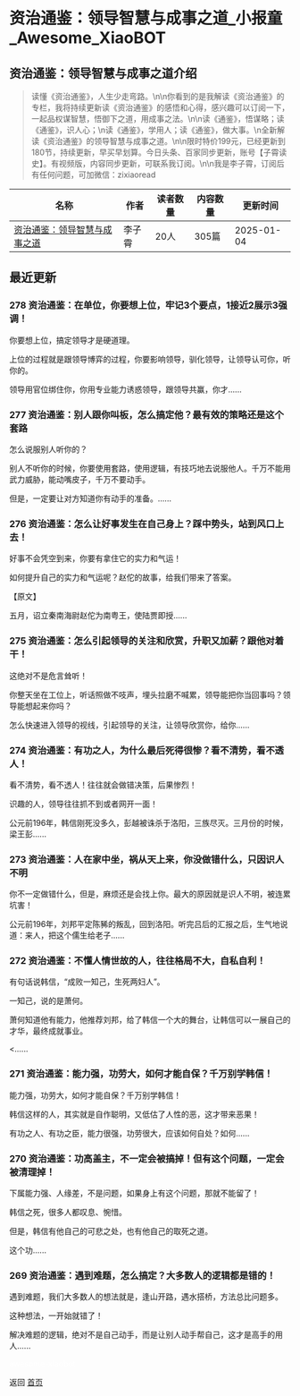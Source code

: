 # 资治通鉴：领导智慧与成事之道_小报童_Awesome_XiaoBOT

## 资治通鉴：领导智慧与成事之道介绍
> 读懂《资治通鉴》，人生少走弯路。\n\n你看到的是我解读《资治通鉴》的专栏，我将持续更新读《资治通鉴》的感悟和心得，感兴趣可以订阅一下，一起品权谋智慧，悟御下之道，用成事之法。\n\n读《通鉴》，悟谋略；读《通鉴》，识人心；\n读《通鉴》，学用人；读《通鉴》，做大事。\n全新解读《资治通鉴》的领导智慧与成事之道。\n\n限时特价199元，已经更新到180节，持续更新，早买早划算。今日头条、百家同步更新，账号【子霄读史】。有视频版，内容同步更新，可联系我订阅。\n\n我是李子霄，订阅后有任何问题，可加微信：zixiaoread  
  


|名称|作者|读者数量|内容数量|更新时间|
|---|---|---|---|---|
|[资治通鉴：领导智慧与成事之道](https://xiaobot.net/p/zixiaodushi?refer=0b133df9-27dc-423b-8101-639049001c13)|李子霄|20人|305篇|2025-01-04|

## 最近更新
### 278 资治通鉴：在单位，你要想上位，牢记3个要点，1接近2展示3强调！

你要想上位，搞定领导才是硬道理。

上位的过程就是跟领导博弈的过程，你要影响领导，驯化领导，让领导认可你，听你的。

领导用官位绑住你，你用专业能力诱惑领导，跟领导共赢，你才......

### 277 资治通鉴：别人跟你叫板，怎么搞定他？最有效的策略还是这个套路

怎么说服别人听你的？

别人不听你的时候，你要使用套路，使用逻辑，有技巧地去说服他人。千万不能用武力威胁，能动嘴皮子，千万不要动手。

但是，一定要让对方知道你有动手的准备。......

### 276 资治通鉴：怎么让好事发生在自己身上？踩中势头，站到风口上去！

好事不会凭空到来，你要有拿住它的实力和气运！

如何提升自己的实力和气运呢？赵佗的故事，给我们带来了答案。

【原文】

五月，诏立秦南海尉赵佗为南粤王，使陆贾即授......

### 275 资治通鉴：怎么引起领导的关注和欣赏，升职又加薪？跟他对着干！

这绝对不是危言耸听！

你整天坐在工位上，听话照做不吱声，埋头拉磨不喊累，领导能把你当回事吗？领导能想起来你吗？

怎么快速进入领导的视线，引起领导的关注，让领导欣赏你，给你......

### 274 资治通鉴：有功之人，为什么最后死得很惨？看不清势，看不透人！

看不清势，看不透人！往往就会做错决策，后果惨烈！

识趣的人，领导往往抓不到或者网开一面！

公元前196年，韩信刚死没多久，彭越被诛杀于洛阳，三族尽灭。三月份的时候，梁王彭......

### 273 资治通鉴：人在家中坐，祸从天上来，你没做错什么，只因识人不明

你不一定做错什么，但是，麻烦还是会找上你。最大的原因就是识人不明，被连累坑害！

公元前196年，刘邦平定陈豨的叛乱，回到洛阳。听完吕后的汇报之后，生气地说道：来人，把这个儒生给老子......

### 272 资治通鉴：不懂人情世故的人，往往格局不大，自私自利！

有句话说韩信，“成败一知己，生死两妇人”。

一知己，说的是萧何。

萧何知道他有能力，他推荐刘邦，给了韩信一个大的舞台，让韩信可以一展自己的才华，最终成就事业。

<......

### 271 资治通鉴：能力强，功劳大，如何才能自保？千万别学韩信！

能力强，功劳大，如何才能自保？千万别学韩信！

韩信这样的人，其实就是自作聪明，又低估了人性的恶，这才带来恶果！

有功之人、有功之臣，能力很强，功劳很大，应该如何自处？如何......

### 270 资治通鉴：功高盖主，不一定会被搞掉！但有这个问题，一定会被清理掉！

下属能力强、人缘差，不是问题，如果身上有这个问题，那就不能留了！

韩信之死，很多人都叹息、惋惜。

但是，韩信有他自己的可悲之处，也有他自己的取死之道。

这个功......

### 269 资治通鉴：遇到难题，怎么搞定？大多数人的逻辑都是错的！

遇到难题，我们大多数人的想法就是，逢山开路，遇水搭桥，方法总比问题多。

这种想法，一开始就错了！

解决难题的逻辑，绝对不是自己动手，而是让别人动手帮自己，这才是高手的用人......


<a href="https://github.com/Reno9527/awesome-xiaobot" style="color: white; text-decoration: none;">awesome-xiaobot</a>

返回 [首页](../README.md)
